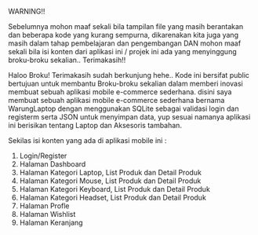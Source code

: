 WARNING!!

Sebelumnya mohon maaf sekali bila tampilan file yang masih berantakan dan beberapa kode yang kurang sempurna,
dikarenakan kita juga yang masih dalam tahap pembelajaran dan pengembangan
DAN mohon maaf sekali bila isi konten dari aplikasi ini / projek ini ada yang menyinggung broku-broku sekalian..
Terimakasih!!

Haloo Broku! Terimakasih sudah berkunjung hehe..
Kode ini bersifat public bertujuan untuk membantu Broku-broku sekalian dalam memberi inovasi membuat sebuah aplikasi mobile e-commerce sederhana.
disini saya membuat sebuah aplikasi mobile e-commerce sederhana bernama WarungLaptop dengan menggunakan SQLite sebagai validasi login dan registerm serta JSON untuk menyimpan data, yup sesuai namanya aplikasi ini berisikan tentang Laptop dan Aksesoris tambahan.

Sekilas isi konten yang ada di aplikasi mobile ini :
1. Login/Register
2. Halaman Dashboard
3. Halaman Kategori Laptop, List Produk dan Detail Produk
4. Halaman Kategori Mouse, List Produk dan Detail Produk
5. Halaman Kategori Keyboard, List Produk dan Detail Produk
6. Halaman Kategori Headset, List Produk dan Detail Produk
8. Halaman Profle
9. Halaman Wishlist
10. Halaman Keranjang
